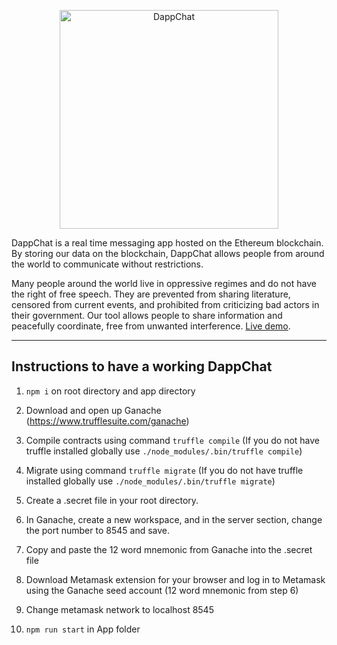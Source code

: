 <p align="center">
  <img src="https://raw.githubusercontent.com/xMNG/dappchatwebsite/master/img/tech/dappchatWhiteBg1.jpg" width="350" title="DappChat">
</p>


DappChat is a real time messaging app hosted on the Ethereum blockchain. By storing our data on the blockchain, DappChat allows people from around the world to communicate without restrictions.

Many people around the world live in oppressive regimes and do not have the right of free speech. They are prevented from sharing literature, censored from current events, and prohibited from criticizing bad actors in their government. Our tool allows people to share information and peacefully coordinate, free from unwanted interference. [Live demo](https://youtu.be/--pYZHsWzXQ).

----
Instructions to have a working DappChat
----
1. `npm i` on root directory and app directory

2. Download and open up Ganache (https://www.trufflesuite.com/ganache)

3. Compile contracts using command `truffle compile` (If you do not have truffle installed globally
   use `./node_modules/.bin/truffle compile`)

4. Migrate using command `truffle migrate` (If you do not have truffle installed globally
   use `./node_modules/.bin/truffle migrate`)

5. Create a .secret file in your root directory.

6. In Ganache, create a new workspace, and in the server section, change the port number to 8545 and save.

7. Copy and paste the 12 word mnemonic from Ganache into the .secret file

8. Download Metamask extension for your browser and log in to Metamask using the Ganache seed account
   (12 word mnemonic from step 6)

9. Change metamask network to localhost 8545

10. `npm run start` in App folder
